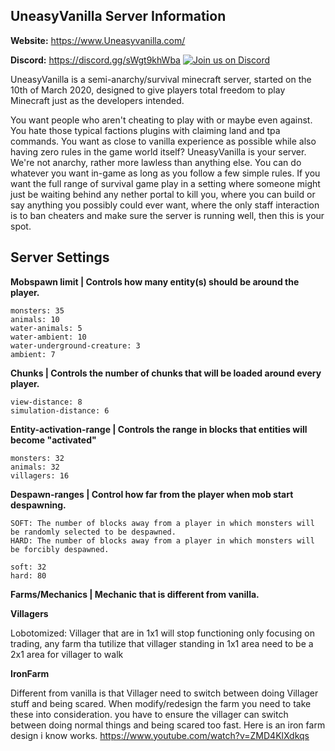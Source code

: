 ## UneasyVanilla Server Information

**Website:** https://www.Uneasyvanilla.com/

**Discord:** https://discord.gg/sWgt9khWba [![Join us on Discord](https://img.shields.io/discord/677631954090328064.svg?label=&logo=discord&logoColor=ffffff&color=7389D8&labelColor=6A7EC2)](https://discord.gg/sWgt9khWba)

UneasyVanilla is a semi-anarchy/survival minecraft server, started on the 10th of March 2020, designed to give players total freedom to play Minecraft just as the developers intended.

You want people who aren't cheating to play with or maybe even against. You hate those typical factions plugins with claiming land and tpa commands. You want as close to vanilla experience as possible while also having zero rules in the game world itself? UneasyVanilla is your server. We're not anarchy, rather more lawless than anything else. You can do whatever you want in-game as long as you follow a few simple rules. If you want the full range of survival game play in a setting where someone might just be waiting behind any nether portal to kill you, where you can build or say anything you possibly could ever want, where the only staff interaction is to ban cheaters and make sure the server is running well, then this is your spot.

## Server Settings

**Mobspawn limit | Controls how many entity(s) should be around the player.**
```
monsters: 35
animals: 10
water-animals: 5
water-ambient: 10
water-underground-creature: 3
ambient: 7
```

**Chunks | Controls the number of chunks that will be loaded around every player.**
```
view-distance: 8
simulation-distance: 6
```

**Entity-activation-range | Controls the range in blocks that entities will become "activated"**
```
monsters: 32
animals: 32
villagers: 16
```

**Despawn-ranges | Control how far from the player when mob start despawning.**
```
SOFT: The number of blocks away from a player in which monsters will be randomly selected to be despawned.
HARD: The number of blocks away from a player in which monsters will be forcibly despawned.

soft: 32
hard: 80
```

**Farms/Mechanics | Mechanic that is different from vanilla.**

**Villagers**

Lobotomized: Villager that are in 1x1 will stop functioning only focusing on trading, any farm tha tutilize that villager standing in 1x1 area need to be a 2x1 area for villager to walk

**IronFarm**

Different from vanilla is that Villager need to switch between doing Villager stuff and being scared.
When modify/redesign the farm you need to take these into consideration. you have to ensure the villager can switch between doing normal things and being scared too fast.
Here is an iron farm design i know works.
https://www.youtube.com/watch?v=ZMD4KlXdkqs